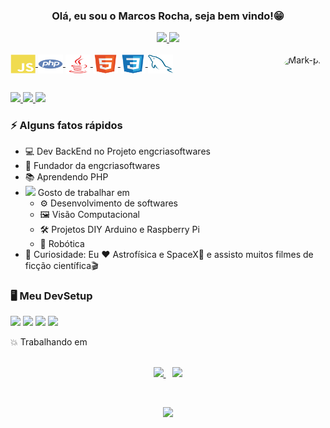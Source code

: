 <div align="center">
  <h3>Olá, eu sou o Marcos Rocha, seja bem vindo!😁</h3>
  <a href="https://github.com/Marcos704">
  <img height="180em" src="https://github-readme-stats.vercel.app/api?username=Marcos704&show_icons=true&theme=dracula&include_all_commits=true&count_private=true"/>
    <img height="180em" src="https://github-readme-stats.vercel.app/api/top-langs/?username=Marcos704&layout=compact&langs_count=9&theme=dracula"/>
</div>
<div style="display: inline_block"><br>
  <img align="center" alt="Mark-Js" height="30" width="40" src="https://raw.githubusercontent.com/devicons/devicon/master/icons/javascript/javascript-plain.svg">
  <img align="center" alt="Mark-Php" height="30" width="40" src="https://github.com/devicons/devicon/blob/master/icons/php/php-plain.svg">
  <img align="center" alt="Mark-React" height="30" width="40" src="https://github.com/devicons/devicon/blob/master/icons/java/java-plain.svg">
  <img align="center" alt="Mark-HTML" height="30" width="40" src="https://raw.githubusercontent.com/devicons/devicon/master/icons/html5/html5-original.svg">
  <img align="center" alt="Mark-CSS" height="30" width="40" src="https://raw.githubusercontent.com/devicons/devicon/master/icons/css3/css3-original.svg">
  <img align="center" alt="Mark-Python" height="30" width="40" src="https://github.com/devicons/devicon/blob/master/icons/mysql/mysql-plain.svg">
  <img align="right" alt="Mark-pic" height="150" style="border-radius:50px;" src="https://i.redd.it/6rrwft1cxpb81.png?width=676&height=676">
</div>
  
  ##
  
<div> 
  <a href="https://www.instagram.com/marcos_rocha0110/" target="_blank">
    <img src="https://img.shields.io/badge/-Instagram-%23E4405F?style=for-the-badge&logo=instagram&logoColor=white" target="_blank">
  </a>
  <a href = "mailto:marcosreis581@gmail.com@gmail.com">
    <img src="https://img.shields.io/badge/-Gmail-%23333?style=for-the-badge&logo=gmail&logoColor=white" target="_blank">
  </a>
  <a href="https://www.linkedin.com/in/mreisrocha/" target="_blank">
    <img src="https://img.shields.io/badge/-LinkedIn-%230077B5?style=for-the-badge&logo=linkedin&logoColor=white" target="_blank">
  </a> 
 
  ### ⚡️ Alguns fatos rápidos
    
  - 💻 Dev BackEnd no Projeto engcriasoftwares
  - 🔭 Fundador da engcriasoftwares
  - 📚 Aprendendo PHP
  - <img src="https://media.giphy.com/media/WUlplcMpOCEmTGBtBW/giphy.gif" width="30"> Gosto de trabalhar em
    - ⚙ Desenvolvimento de softwares
    - 🖼 Visão Computacional
    - 🛠 Projetos DIY Arduino e Raspberry Pi
    - 🤖 Robótica
  - 🎉 Curiosidade: Eu ❤️ Astrofísica e SpaceX🚀 e assisto muitos filmes de ficção científica🎬

###  🖥️ Meu DevSetup
<img src="https://img.shields.io/badge/Legion-555555.svg?&style=flat-square&logo=Lenovo&logoColor=E2231A">  <img src="https://img.shields.io/badge/Chrome-555555.svg?&style=flat-square&logo=google-chrome&logoColor =FABC0C"> <img src="https://img.shields.io/badge/VS Code-555555?style=flat-square&logo=visual-studio-code&logoColor=007ACC"> <img src="https://img.shields.io/badge/Spotify-555555.svg?&style=flat-square&logo=spotify&logoColor=1ED760">

<detalhes>
<summary> 💥 Trabalhando em </summary>
<br>
<p align="center">
<a href="https://github.com/Marcos704/CollectSystem">
<img src="https://github-readme-stats.vercel.app/api/pin/?username=Marcos704&repo=CollectSystem&show_owner=true&theme=react" />
</a>  
<a href="https://github.com/Marcos704/ru_ifma_mobile">
<img src="https://github-readme-stats.vercel.app/api/pin/?username=Marcos704&repo=ru_ifma_mobile&show_owner=true&theme=react" />
</a>
</p>
<br>
<p align="center">
<a href="https://github.com/Marcos704/CollectSystem">
<img src="https://github-readme-stats.vercel.app/api/pin/?username=Marcos704&repo=PDV-Background&show_owner=true&theme=react" />
</a> 
</detalhes>

<!--
**Marcos704/Marcos704** is a ✨ _special_ ✨ repository because its `README.md` (this file) appears on your GitHub profile.

Here are some ideas to get you started:

- 🔭 I’m currently working on ...
- 🌱 I’m currently learning ...
- 👯 I’m looking to collaborate on ...
- 🤔 I’m looking for help with ...
- 💬 Ask me about ...
- 📫 How to reach me: ...
- 😄 Pronouns: ...
- ⚡ Fun fact: ...
-->
